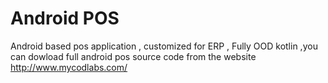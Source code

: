 # Android POS
Android based pos application , customized for ERP , Fully OOD kotlin ,you can dowload full android pos source code from the  website http://www.mycodlabs.com/
